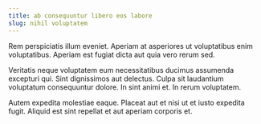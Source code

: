 ```yaml
---
title: ab consequuntur libero eos labore
slug: nihil voluptatem
---
```


Rem perspiciatis illum eveniet. Aperiam at asperiores ut voluptatibus enim voluptatibus. Aperiam est fugiat dicta aut quia vero rerum sed.

Veritatis neque voluptatem eum necessitatibus ducimus assumenda excepturi qui. Sint dignissimos aut delectus. Culpa sit laudantium voluptatum consequuntur dolore. In sint animi et. In rerum voluptatem.

Autem expedita molestiae eaque. Placeat aut et nisi ut et iusto expedita fugit. Aliquid est sint repellat et aut aperiam corporis et.
